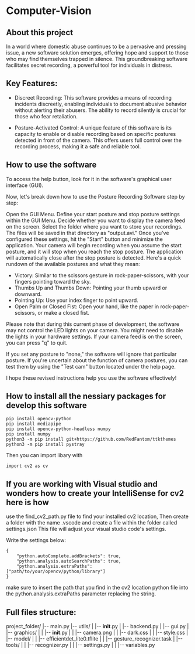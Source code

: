 # Computer-Vision #

## About this project ##
In a world where domestic abuse continues to be a pervasive and pressing issue, a new software solution emerges, offering hope and support to those who may find themselves trapped in silence. This groundbreaking software facilitates secret recording, a powerful tool for individuals in distress.

## Key Features: ##
- Discreet Recording: This software provides a means of recording incidents discreetly, enabling individuals to document abusive behavior without alerting their abusers. The ability to record silently is crucial for those who fear retaliation.

- Posture-Activated Control: A unique feature of this software is its capacity to enable or disable recording based on specific postures detected in front of the camera. This offers users full control over the recording process, making it a safe and reliable tool.

## How to use the software ##
To access the help button, look for it in the software's graphical user interface (GUI).

Now, let's break down how to use the Posture Recording Software step by step:

Open the GUI Menu.
Define your start posture and stop posture settings within the GUI Menu.
Decide whether you want to display the camera feed on the screen.
Select the folder where you want to store your recordings. The files will be saved in that directory as "output.avi."
Once you've configured these settings, hit the "Start" button and minimize the application. Your camera will begin recording when you assume the start posture, and it will stop when you reach the stop posture. The application will automatically close after the stop posture is detected.
Here's a quick rundown of the available postures and what they mean:

- Victory: Similar to the scissors gesture in rock-paper-scissors, with your fingers pointing toward the sky.
- Thumbs Up and Thumbs Down: Pointing your thumb upward or downward.
- Pointing Up: Use your index finger to point upward.
- Open Palm or Closed Fist: Open your hand, like the paper in rock-paper-scissors, or make a closed fist.

Please note that during this current phase of development, the software may not control the LED lights on your camera. You might need to disable the lights in your hardware settings. If your camera feed is on the screen, you can press "q" to quit.

If you set any posture to "none," the software will ignore that particular posture. If you're uncertain about the function of camera postures, you can test them by using the "Test cam" button located under the help page.

I hope these revised instructions help you use the software effectively!

## How to install all the nessiary packages for develop this software ##
```
pip install opencv-python
pip install mediapipe
pip install opencv-python-headless numpy
pip install numpy
python3 -m pip install git+https://github.com/RedFantom/ttkthemes
python3 -m pip install pystray
```

Then you can import libary with 
```
import cv2 as cv
```
 
## If you are working with Visual studio and wonders how to create your IntelliSense for cv2 here is how ##
use the find_cv2_path.py file to find your installed cv2 location, Then create a folder with the name .vscode and create a file within the folder called settings.json
This file will adjust your visual studio code's settings.

Write the settings below:
```
{
    "python.autoComplete.addBrackets": true,
    "python.analysis.autoSearchPaths": true,
    "python.analysis.extraPaths": ["path/to/your/opencv/python/library"]
}

```
make sure to insert the path that you find in the cv2 location python file into the python.analysis.extraPaths parameter replacing the string.

## Full files structure:
project_folder/
|-- main.py
|-- utils/
|   |-- __init__.py
|   |-- backend.py
|   |-- gui.py
|   |-- graphics/
|   |   |-- __init__.py
|   |   |-- camera.png
|   |   |-- dark.css
|   |   |-- style.css
|   |-- model/
|   |   |-- efficientdet_lite0.tflite
|   |   |-- gesture_recognizer.task
|   |-- tools/
|   |   |-- recognizer.py
|   |   |-- settings.py
|   |   |-- variables.py